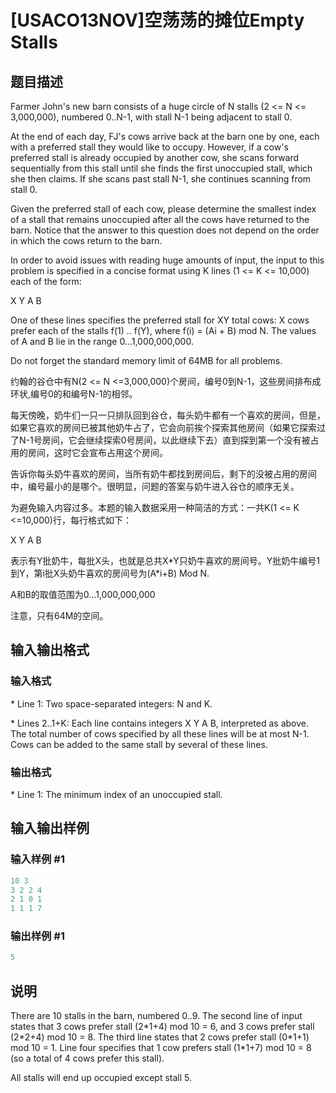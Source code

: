 # [USACO13NOV]空荡荡的摊位Empty Stalls

## 题目描述

Farmer John's new barn consists of a huge circle of N stalls (2 <= N <= 3,000,000), numbered 0..N-1, with stall N-1 being adjacent to stall 0.

At the end of each day, FJ's cows arrive back at the barn one by one, each with a preferred stall they would like to occupy. However, if a cow's preferred stall is already occupied by another cow, she scans forward sequentially from this stall until she finds the first unoccupied stall, which she then claims. If she scans past stall N-1, she continues scanning from stall 0.

Given the preferred stall of each cow, please determine the smallest index of a stall that remains unoccupied after all the cows have returned to the barn. Notice that the answer to this question does not depend on the order in which the cows return to the barn.

In order to avoid issues with reading huge amounts of input, the input to this problem is specified in a concise format using K lines (1 <= K <= 10,000) each of the form:

X Y A B

One of these lines specifies the preferred stall for XY total cows: X cows prefer each of the stalls f(1) .. f(Y), where f(i) = (Ai + B) mod N. The values of A and B lie in the range 0...1,000,000,000.

Do not forget the standard memory limit of 64MB for all problems.

约翰的谷仓中有N(2 <= N <=3,000,000)个房间，编号0到N-1，这些房间排布成环状,编号0的和编号N-1的相邻。

每天傍晚，奶牛们一只一只排队回到谷仓，每头奶牛都有一个喜欢的房间，但是，如果它喜欢的房间已被其他奶牛占了，它会向前挨个探索其他房间（如果它探索过了N-1号房间，它会继续探索0号房间，以此继续下去）直到探到第一个没有被占用的房间，这时它会宣布占用这个房间。

告诉你每头奶牛喜欢的房间，当所有奶牛都找到房间后，剩下的没被占用的房间中，编号最小的是哪个。很明显，问题的答案与奶牛进入谷仓的顺序无关。

为避免输入内容过多。本题的输入数据采用一种简洁的方式：一共K(1 <= K <=10,000)行，每行格式如下：

X Y A B

表示有Y批奶牛，每批X头，也就是总共X\*Y只奶牛喜欢的房间号。Y批奶牛编号1到Y，第i批X头奶牛喜欢的房间号为(A\*i+B) Mod N.

A和B的取值范围为0...1,000,000,000

注意，只有64M的空间。

## 输入输出格式

### 输入格式

\* Line 1: Two space-separated integers: N and K.

\* Lines 2..1+K: Each line contains integers X Y A B, interpreted as above. The total number of cows specified by all these lines will be at most N-1. Cows can be added to the same stall by several of these lines.

### 输出格式

\* Line 1: The minimum index of an unoccupied stall.

## 输入输出样例

### 输入样例 #1

```cpp
10 3 
3 2 2 4 
2 1 0 1 
1 1 1 7 

```
### 输出样例 #1

```cpp
5 

```
## 说明

There are 10 stalls in the barn, numbered 0..9. The second line of input states that 3 cows prefer stall (2\*1+4) mod 10 = 6, and 3 cows prefer stall (2\*2+4) mod 10 = 8. The third line states that 2 cows prefer stall (0\*1+1) mod 10 = 1. Line four specifies that 1 cow prefers stall (1\*1+7) mod 10 = 8 (so a total of 4 cows prefer this stall).

All stalls will end up occupied except stall 5.

